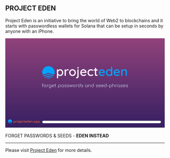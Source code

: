 ## PROJECT EDEN

Project Eden is an initiative to bring the world of Web2 to blockchains and it starts with passwordless wallets for Solana that can be setup in seconds by anyone with an iPhone.

[![EDEN](img/meta.png)](img/meta.png)

FORGET PASSWORDS & SEEDS - __EDEN INSTEAD__

----------

Please visit [Project Eden](https://projecteden.app/) for more details.
